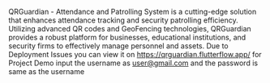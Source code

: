 QRGuardian - Attendance and Patrolling System is a cutting-edge solution that enhances attendance tracking and security patrolling efficiency. Utilizing advanced QR codes and GeoFencing technologies, QRGuardian provides a robust platform for businesses, educational institutions, and security firms to effectively manage personnel and assets.
Due to Deployment Issues you can view it on https://qrguardian.flutterflow.app/
for Project Demo input the username as user@gmail.com and the password is same as the username
